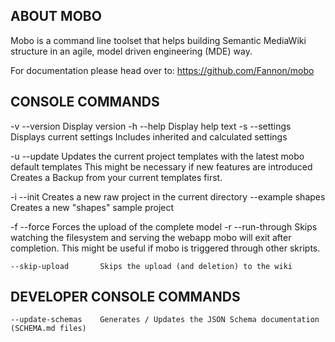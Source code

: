 ABOUT MOBO
----------
Mobo is a command line toolset that helps building Semantic MediaWiki structure in an agile, model driven engineering (MDE) way.

For documentation please head over to: https://github.com/Fannon/mobo

CONSOLE COMMANDS
----------------

-v  --version           Display version
-h  --help              Display help text
-s  --settings          Displays current settings
                        Includes inherited and calculated settings

-u  --update            Updates the current project templates with the latest mobo default templates
                        This might be necessary if new features are introduced
                        Creates a Backup from your current templates first.

-i  --init              Creates a new raw project in the current directory
    --example shapes    Creates a new "shapes" sample project

-f  --force             Forces the upload of the complete model
-r  --run-through       Skips watching the filesystem and serving the webapp
                        mobo will exit after completion. This might be
                        useful if mobo is triggered through other skripts.

    --skip-upload       Skips the upload (and deletion) to the wiki


DEVELOPER CONSOLE COMMANDS
--------------------------
    --update-schemas    Generates / Updates the JSON Schema documentation (SCHEMA.md files)